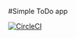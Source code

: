 #Simple ToDo app

[![CircleCI](https://circleci.com/gh/alexsumin/SimpleToDoApp.svg?style=svg)](https://circleci.com/gh/alexsumin/SimpleToDoApp)
